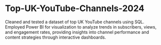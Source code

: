 # Top-UK-YouTube-Channels-2024
Cleaned and tested a dataset of top UK YouTube channels using SQL. Employed Power BI for visualization to analyze trends in subscribers, views, and engagement rates, providing insights into channel performance and content strategies through interactive dashboards.
